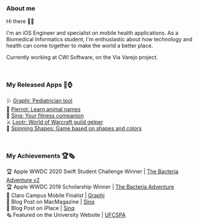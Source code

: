 ### About me 
Hi there 👋🏽

I'm an iOS Engineer and specialist on mobile health applications. As a Biomedical Informatics student, I'm enthusiastic about how technology and health can come together to make the world a better place.

Currently working at CWI Software, on the Via Varejo project.

<br>

### My Released Apps 📱⌚️
🩺 [Graphi: Pediatrician tool](https://apps.apple.com/br/app/graphi/id1463434493)<br>
🦜 [Pierrot: Learn animal names](https://apps.apple.com/br/app/pierrot-learn-animal-names/id1519122608)<br>
🦖 [Sinq: Your fitness companion](https://apps.apple.com/br/app/sinq-your-fitness-companion/id1523343191?l=en)<br>
⚔️ [Lootr: World of Warcraft guild gelper](https://apps.apple.com/us/app/lootr/id1484236646)<br>
🔶 [Spinning Shapes: Game based on shapes and colors](https://apps.apple.com/br/app/spinning-shapes/id1475284364)

<br>

### My Achievements 🏆🗞
🏆 Apple WWDC 2020 Swift Student Challenge Winner | [The Bacteria Adventure v2](https://github.com/rodrigowoulddo/WWDC-2020-Playground) <br>
🏆 Apple WWDC 2019 Scholarship Winner | [The Bacteria Adventure](https://github.com/rodrigowoulddo/WWDC-2019-Playground) <br>
🏅 Claro Campus Mobile Finalist | [Graphi](https://poatek.com/2020/03/18/my-experience-at-campus-mobile-2020/) <br>
📰 Blog Post on MacMagazine | [Sinq](https://macmagazine.uol.com.br/post/2020/10/07/crie-metas-e-ganhe-recompensas-se-exercitando-com-o-sinq/) <br>
📰 Blog Post on iPlace | [Sinq](https://somos.lojaiplace.com.br/2020/11/28/exercicios-fisicos-supere-metas-e-ganhe-recompensas-no-sinq/) <br>
🗞 Featured on the University Website | [UFCSPA](https://www.ufcspa.edu.br/noticias/noticias-para-docentes-e-taes/34-meu-perfil/imprensa/noticias/1049-estudante-da-ufcspa-e-premiado-em-concurso-da-apple)